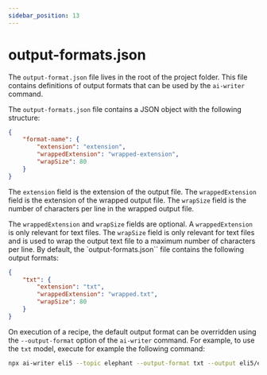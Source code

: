 ```yaml
---
sidebar_position: 13
---
```


# output-formats.json

The `output-format.json` file lives in the root of the project folder. This file contains definitions of output formats that can be used by the `ai-writer` command.

The `output-formats.json` file contains a JSON object with the following structure:

```json
{
    "format-name": {
        "extension": "extension",
        "wrappedExtension": "wrapped-extension",
        "wrapSize": 80
    }
}
```

The `extension` field is the extension of the output file. The `wrappedExtension` field is the extension of the wrapped output file. The `wrapSize` field is the number of characters per line in the wrapped output file.

The `wrappedExtension` and `wrapSize` fields are optional. A `wrappedExtension` is only relevant for text files. The `wrapSize` field is only relevant for text files and is used to wrap the output text file to a maximum number of characters per line.
By default, the `output-formats.json`` file contains the following output formats:

```json
{
    "txt": {
        "extension": "txt",
        "wrappedExtension": "wrapped.txt",
        "wrapSize": 80
    }
}
```

On execution of a recipe, the default output format can be overridden using the `--output-format` option of the `ai-writer` command. For example, to use the `txt` model, execute for example the following command:

```bash
npx ai-writer eli5 --topic elephant --output-format txt --output eli5/elephant
```